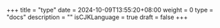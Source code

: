 +++
title = "type"
date = 2024-10-09T13:55:20+08:00
weight = 0
type = "docs"
description = ""
isCJKLanguage = true
draft = false
+++